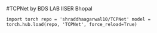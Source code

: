 #TCPNet by BDS LAB IISER Bhopal

`
import torch
repo = 'shraddhaagarwal10/TCPNet'
model = torch.hub.load(repo,
                       'TCPNet',
                       force_reload=True)
`



